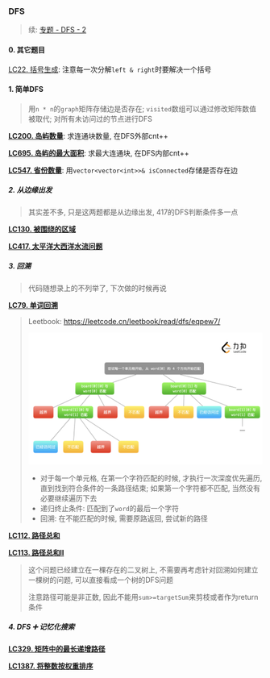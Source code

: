 ### DFS

> 续: [专题 - DFS - 2](/markdown/%E4%B8%93%E9%A2%98%20-%20DFS%20-%202.md)


#### 0. 其它题目

[LC22. 括号生成](/workspace/22.%E6%8B%AC%E5%8F%B7%E7%94%9F%E6%88%90.cpp): 注意每一次分解`left & right`时要解决一个括号

#### 1. 简单DFS
> 用`n * n`的`graph`矩阵存储边是否存在; `visited`数组可以通过修改矩阵数值被取代; 对所有未访问过的节点进行DFS

**[LC200. 岛屿数量](/workspace/200.%E5%B2%9B%E5%B1%BF%E6%95%B0%E9%87%8F.cpp)**: 求连通块数量, 在DFS外部cnt++

**[LC695. 岛屿的最大面积](/workspace/695.%E5%B2%9B%E5%B1%BF%E7%9A%84%E6%9C%80%E5%A4%A7%E9%9D%A2%E7%A7%AF.cpp)**: 求最大连通块, 在DFS内部cnt++

**[LC547. 省份数量](/workspace/547.%E7%9C%81%E4%BB%BD%E6%95%B0%E9%87%8F.cpp)**: 用`vector<vector<int>>& isConnected`存储是否存在边


##### 2. 从边缘出发
> 其实差不多, 只是这两题都是从边缘出发, 417的DFS判断条件多一点

**[LC130. 被围绕的区域](/markdown/LC130.%20%E8%A2%AB%E5%9B%B4%E7%BB%95%E7%9A%84%E5%8C%BA%E5%9F%9F.md)**

**[LC417. 太平洋大西洋水流问题](/markdown/LC417.%20%E5%A4%AA%E5%B9%B3%E6%B4%8B%E5%A4%A7%E8%A5%BF%E6%B4%8B%E6%B0%B4%E6%B5%81%E9%97%AE%E9%A2%98.md)**


##### 3. 回溯

> 代码随想录上的不列举了, 下次做的时候再说

**[LC79. 单词回溯](/markdown/LC79.%20%E5%8D%95%E8%AF%8D%E6%90%9C%E7%B4%A2.md)**
> Leetbook: https://leetcode.cn/leetbook/read/dfs/eqpew7/
> 
> ![LC79](/appendix/LC79.png)
>
> - 对于每一个单元格, 在第一个字符匹配的时候, 才执行一次深度优先遍历, 直到找到符合条件的一条路径结束; 如果第一个字符都不匹配, 当然没有必要继续遍历下去
> - 递归终止条件: 匹配到了`word`的最后一个字符
> - 回溯: 在不能匹配的时候, 需要原路返回, 尝试新的路径


**[LC112. 路径总和](/workspace/112.%E8%B7%AF%E5%BE%84%E6%80%BB%E5%92%8C.cpp)**

**[LC113. 路径总和Ⅱ](/workspace/113.%E8%B7%AF%E5%BE%84%E6%80%BB%E5%92%8C-ii.cpp)**

> 这个问题已经建立在一棵存在的二叉树上, 不需要再考虑针对回溯如何建立一棵树的问题, 可以直接看成一个树的DFS问题
> 
> 注意路径可能是非正数, 因此不能用`sum>=targetSum`来剪枝或者作为return条件


##### 4. DFS ➕ 记忆化搜索

**[LC329. 矩阵中的最长递增路径](/workspace/329.%E7%9F%A9%E9%98%B5%E4%B8%AD%E7%9A%84%E6%9C%80%E9%95%BF%E9%80%92%E5%A2%9E%E8%B7%AF%E5%BE%84.cpp)**

**[LC1387. 将整数按权重排序](/workspace/1387.%E5%B0%86%E6%95%B4%E6%95%B0%E6%8C%89%E6%9D%83%E9%87%8D%E6%8E%92%E5%BA%8F.cpp)**